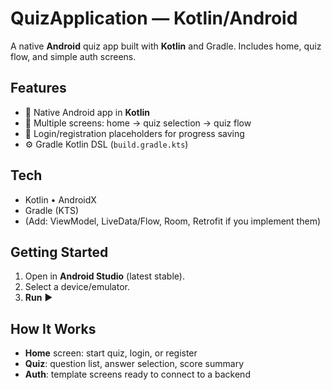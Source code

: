 # QuizApplication — Kotlin/Android

A native **Android** quiz app built with **Kotlin** and Gradle. Includes home, quiz flow, and simple auth screens.

## Features
- 📱 Native Android app in **Kotlin**
- 🧩 Multiple screens: home → quiz selection → quiz flow
- 👤 Login/registration placeholders for progress saving
- ⚙️ Gradle Kotlin DSL (`build.gradle.kts`)

## Tech
- Kotlin • AndroidX
- Gradle (KTS)
- (Add: ViewModel, LiveData/Flow, Room, Retrofit if you implement them)

## Getting Started
1. Open in **Android Studio** (latest stable).
2. Select a device/emulator.
3. **Run** ▶️

## How It Works
- **Home** screen: start quiz, login, or register
- **Quiz**: question list, answer selection, score summary
- **Auth**: template screens ready to connect to a backend
